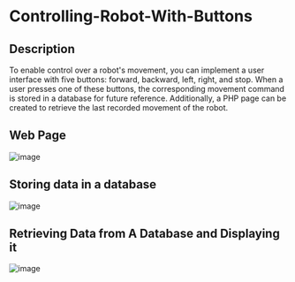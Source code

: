 # Controlling-Robot-With-Buttons


## Description
To enable control over a robot's movement, you can implement a user interface with five buttons: forward, backward, left, right, and stop. When a user presses one of these buttons, the corresponding movement command is stored in a database for future reference. Additionally, a PHP page can be created to retrieve the last recorded movement of the robot.


## Web Page

![image](https://github.com/Zahrah794/Controlling-Robot-With-Buttons/assets/139267881/a79474b8-07ba-435e-8453-15ec40e861bc)


## Storing data in a database

![image](https://github.com/Zahrah794/Controlling-Robot-With-Buttons/assets/139267881/fb71e423-9b60-481b-aada-409eb53b9d15)


## Retrieving Data from A Database and Displaying it

![image](https://github.com/Zahrah794/Controlling-Robot-With-Buttons/assets/139267881/d21f8f1a-5397-475f-95be-29e8b761c14d)
